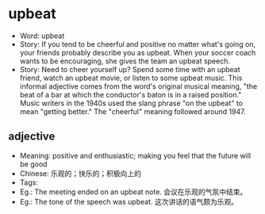 # upbeat

- Word: upbeat
- Story: If you tend to be cheerful and positive no matter what's going on, your friends probably describe you as upbeat. When your soccer coach wants to be encouraging, she gives the team an upbeat speech.
- Story: Need to cheer yourself up? Spend some time with an upbeat friend, watch an upbeat movie, or listen to some upbeat music. This informal adjective comes from the word's original musical meaning, "the beat of a bar at which the conductor's baton is in a raised position." Music writers in the 1940s used the slang phrase "on the upbeat" to mean "getting better." The "cheerful" meaning followed around 1947.

## adjective

- Meaning: positive and enthusiastic; making you feel that the future will be good
- Chinese: 乐观的；快乐的；积极向上的
- Tags: 
- Eg.: The meeting ended on an upbeat note. 会议在乐观的气氛中结束。
- Eg.: The tone of the speech was upbeat. 这次讲话的语气颇为乐观。

